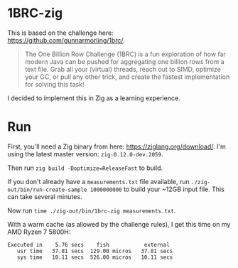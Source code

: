 # 1BRC-zig

This is based on the challenge here: https://github.com/gunnarmorling/1brc/.

> The One Billion Row Challenge (1BRC) is a fun exploration of how far modern Java can be pushed for aggregating one billion rows from a text file. 
> Grab all your (virtual) threads, reach out to SIMD, optimize your GC, or pull any other trick, and create the fastest implementation for solving this task!

I decided to implement this in Zig as a learning experience.

# Run

First, you'll need a Zig binary from here: https://ziglang.org/download/.
I'm using the latest master version: `zig-0.12.0-dev.2059`.

Then run `zig build -Doptimize=ReleaseFast` to build.

If you don't already have a `measurements.txt` file available, run `./zig-out/bin/run-create-sample 1000000000` to build your ~12GB input file.
This can take several minutes.

Now run `time ./zig-out/bin/1brc-zig measurements.txt`. 

With a warm cache (as allowed by the challenge rules), I get this time on my AMD Ryzen 7 5800H:

```
Executed in    5.76 secs    fish           external
   usr time   37.81 secs  129.00 micros   37.81 secs
   sys time   10.11 secs  526.00 micros   10.11 secs
```

